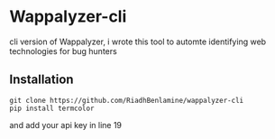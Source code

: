 # Wappalyzer-cli
cli version of Wappalyzer, i wrote this tool to automte identifying web technologies for bug hunters

## Installation 

	git clone https://github.com/RiadhBenlamine/wappalyzer-cli
	pip install termcolor

and add your api key in line 19
